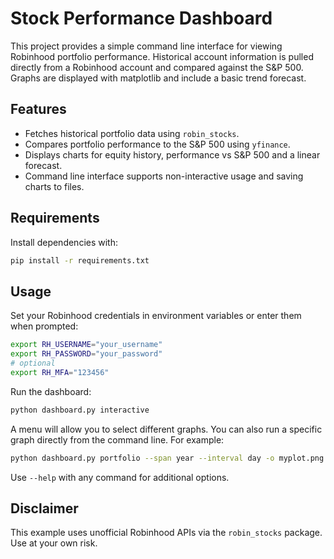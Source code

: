 # Stock Performance Dashboard

This project provides a simple command line interface for viewing Robinhood portfolio performance.  Historical account information is pulled directly from a Robinhood account and compared against the S&P 500.  Graphs are displayed with matplotlib and include a basic trend forecast.

## Features

* Fetches historical portfolio data using `robin_stocks`.
* Compares portfolio performance to the S&P 500 using `yfinance`.
* Displays charts for equity history, performance vs S&P 500 and a linear forecast.
* Command line interface supports non-interactive usage and saving charts to files.

## Requirements

Install dependencies with:

```bash
pip install -r requirements.txt
```

## Usage

Set your Robinhood credentials in environment variables or enter them when prompted:

```bash
export RH_USERNAME="your_username"
export RH_PASSWORD="your_password"
# optional
export RH_MFA="123456"
```

Run the dashboard:

```bash
python dashboard.py interactive
```

A menu will allow you to select different graphs. You can also run a
specific graph directly from the command line. For example:

```bash
python dashboard.py portfolio --span year --interval day -o myplot.png
```

Use `--help` with any command for additional options.

## Disclaimer

This example uses unofficial Robinhood APIs via the `robin_stocks` package.  Use at your own risk.
